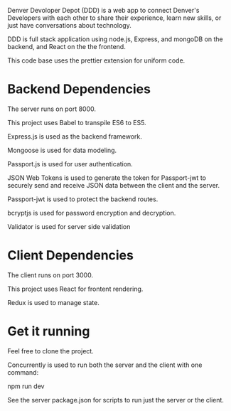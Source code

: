 Denver Devoloper Depot (DDD) is a web app to connect Denver's Developers with each other to share their experience, learn new skills, or just have conversations about technology.

DDD is full stack application using node.js, Express, and mongoDB on the backend, and React on the the frontend.

This code base uses the prettier extension for uniform code.

# Backend Dependencies

The server runs on port 8000.

This project uses Babel to transpile ES6 to ES5.

Express.js is used as the backend framework.

Mongoose is used for data modeling.

Passport.js is used for user authentication.

JSON Web Tokens is used to generate the token for Passport-jwt to securely send and receive JSON data between the client and the server.

Passport-jwt is used to protect the backend routes.

bcryptjs is used for password encryption and decryption.

Validator is used for server side validation

# Client Dependencies
The client runs on port 3000.

This project uses React for frontent rendering.

Redux is used to manage state.

# Get it running
Feel free to clone the project.

Concurrently is used to run both the server and the client with one command:

npm run dev

See the server package.json for scripts to run just the server or the client.
